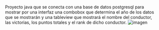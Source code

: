 Proyecto java que se conecta con una base de datos postgresql para mostrar por una interfaz una combobox que determina el año de los datos que se mostrarán
y una tableview que mostrará el nombre del conductor, las victorias, los puntos totales y el rank de dicho conductor.
![imagen](https://github.com/user-attachments/assets/b01ee6f0-c281-4daf-b21c-9f709488dbcc)
